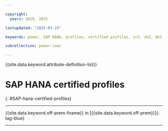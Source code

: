 ```yaml
---

copyright:
  years: 2019, 2025

lastupdated: "2025-03-25"

keywords: power, SAP HANA, profiles, certified profiles, sr2, sh2, bh2, ch2, ch1, bh1, ush1, umh

subcollection: power-iaas

---
```


{{site.data.keyword.attribute-definition-list}}

# SAP HANA certified profiles
{: #SAP-hana-certified-profiles}

---

{{site.data.keyword.off-prem-fname}} in [{{site.data.keyword.off-prem}}]{: tag-blue}


---


